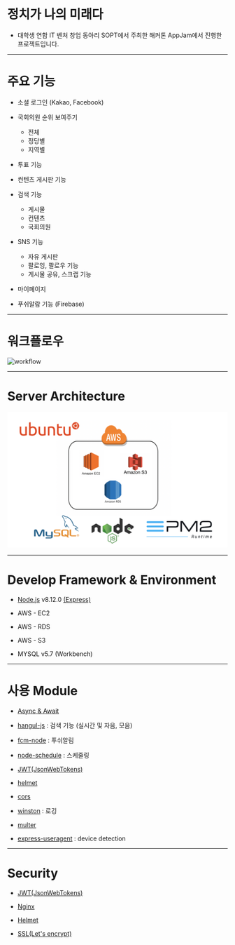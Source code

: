 # 정치가 나의 미래다

* 대학생 연합 IT 벤처 창업 동아리 SOPT에서 주최한 해커톤 AppJam에서 진행한 프로젝트입니다.

---

# 주요 기능

* 소셜 로그인 (Kakao, Facebook)

* 국회의원 순위 보여주기
  * 전체
  * 정당별
  * 지역별

* 투표 기능

* 컨텐츠 게시판 기능

* 검색 기능
  * 게시물
  * 컨텐츠
  * 국회의원

* SNS 기능
  * 자유 게시판
  * 팔로잉, 팔로우 기능
  * 게시물 공유, 스크랩 기능

* 마이페이지

* 푸쉬알람 기능 (Firebase)

---

# 워크플로우
![workflow](./public/images/workflow.jpeg)

---

# Server Architecture
![Server Architecture](./public/images/architecture.png)

---

# Develop Framework & Environment

* [Node.js](https://nodejs.org/en/) v8.12.0 [(Express)](http://expressjs.com/)

* AWS - EC2

* AWS - RDS

* AWS - S3

* MYSQL v5.7 (Workbench)

---


# 사용 Module

* [Async & Await](https://www.npmjs.com/package/async)

* [hangul-js](https://www.npmjs.com/package/hangul-js) : 검색 기능 (실시간 및 자음, 모음)

* [fcm-node](https://www.npmjs.com/package/fcm-node) : 푸쉬알림

* [node-schedule](https://www.npmjs.com/package/node-schedule) : 스케줄링

* [JWT(JsonWebTokens)](https://www.npmjs.com/package/jsonwebtoken)

* [helmet](https://github.com/helmetjs/helmet)

* [cors](https://github.com/expressjs/cors)

* [winston](https://github.com/winstonjs/winston) : 로깅

* [multer](https://github.com/expressjs/multer)

* [express-useragent](https://www.npmjs.com/package/express-useragent) : device detection

---

# Security

* [JWT(JsonWebTokens)](http://self-issued.info/docs/draft-ietf-oauth-json-web-token.html)

<!-- * JsonWebTokens의 유효성을 검사하고 req.user를 설정하는 미들웨어.

* 이 모듈을 사용하면 Node.js 응용 프로그램에서 JWT 토큰을 사용하여 HTTP 요청을 인증 할 수 있습니다.

* JWT는 일반적으로 API End Point를 보호하는데 사용됩니다.

* WT는 Claim 기반 방식을 사용합니다. Claim는 사용자에 대한 프로퍼티나 속성을 이야기 한다. 토큰자체가 정보를 가지고 있는 방식인데, JWT는 이 Claim을 JSON을 이용해서 정의한다. 이 토큰을 이용해서 요청을 받는 서버나 서비스 입장에서는 이 서비스를 호출한 사용자에 대한 추가 정보는 이미 토큰안에 다 들어가 있기 때문에 다른 곳에서 가져올 필요가 없습니다. 따라서, 서버의 부담을 줄여줄 수 있습니다.

* Jungnami Server side에서는 다음과 같은 방식으로 JWT를 사용하였습니다.
  1. 클라이언트는 카카오톡 AccessToken을 서버로 전송
  2. 서버는 AccessToken으로 카카오톡에 사용자 정보 요청
  3. 카카오톡으로부터 받은 유저정보(id)를 JWT를 이용하여 토큰 생성 후 응답
  4. 클라이언트는 응답받은 토큰을 서버 통신 시 헤더부분에 포힘하여 전송
  5. 헤더에 포함된 토큰으로 서버는 로그인 유무 확인 -->


* [Nginx](https://nginx.org/en/)

<!-- * 클라이언트가 Reverse Proxy 서버에 요청
* 이 서버는 내부의 서버로 전달 후, 결과를 클라이언트에게 전달
* 직접적으로 내부 서버와 연결이 되는 것이 아니기 때문에 보안성 향상 -->


* [Helmet](http://badge.fury.io/js/helmet)

<!-- Helmet은 Application을 보호하기 위한 미들웨어로, 다양한 HTTP headers 설정을 통해 잘 알려진 웹의 취약점으로 부터 보호합니다. -->


* [SSL(Let's encrypt)](https://letsencrypt.org/)

<!-- * 전송 계층 보안 (영어: Transport Layer Security, TLS, 과거 명칭: 보안 소켓 레이어/Secure Sockets Layer, SSL)는 암호 규약입니다.

* '트랜스포트 레이어 보안'이라는 이름은 '보안 소켓 레이어'가 표준화 되면서 바뀐 이름입니다.

* TLS의 3단계 기본 절차:
  1. 지원 가능한 알고리즘 서로 교환
  2. 키 교환, 인증
  3. 대칭키 암호로 암호화하고 메시지 인증
--- -->
